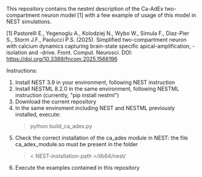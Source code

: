 This repository contains the nestml description of the Ca-AdEx two-compartment neuron model [1]
with a few example of usage of this model in NEST simulations.

[1] Pastorelli E., Yegenoglu A., Kolodziej N., Wybo W., Simula F., Diaz-Pier S.,
    Storm J.F., Paolucci P.S. (2025). Simplified two-compartment neuron with calcium dynamics
    capturing brain-state specific apical-amplification, -isolation and -drive.
    Front. Comput. Neurosci. DOI: https://doi.org/10.3389/fncom.2025.1566196


Instructions:
1) Install NEST 3.9 in your environment, following NEST instruction
2) Install NESTML 8.2.0 in the same environment, following NESTML instruction
    (currently, "pip install nestml")
3) Download the current repository
4) In the same enviroment including NEST and NESTML previously installed, execute:
    > python build_ca_adex.py
5) Check the correct installation of the ca_adex module in NEST:
    the file ca_adex_module.so must be present in the folder
   >  < NEST-installation-path >/lib64/nest/
7) Execute the examples contained in this repository 
